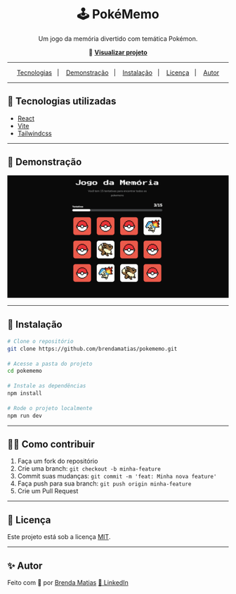 <h1 align="center">🕹️ PokéMemo</h1>
<p align="center">Um jogo da memória divertido com temática Pokémon.</p>

<p align="center">
  🔗 <a href="https://pokememo.codaki.com.br/" target="_blank"><strong>Visualizar projeto</strong></a>
</p>

---

<p align="center">
  <a href="#-tecnologias-utilizadas">Tecnologias</a>&nbsp;&nbsp;&nbsp;|&nbsp;&nbsp;&nbsp;
  <a href="#-demonstração">Demonstração</a>&nbsp;&nbsp;&nbsp;|&nbsp;&nbsp;&nbsp;
  <a href="#-instalação">Instalação</a>&nbsp;&nbsp;&nbsp;|&nbsp;&nbsp;&nbsp;
  <a href="#-licença">Licença</a>&nbsp;&nbsp;&nbsp;|&nbsp;&nbsp;&nbsp;
  <a href="#-autor">Autor</a>
</p>

---

## 🚀 Tecnologias utilizadas

- [React](https://react.dev)
- [Vite](https://vite.dev)
- [Tailwindcss](https://tailwindcss.com/)

---

## 📸 Demonstração

![Prévia do projeto](./.github/preview.png)

---

## 🧰 Instalação

```bash
# Clone o repositório
git clone https://github.com/brendamatias/pokememo.git

# Acesse a pasta do projeto
cd pokememo

# Instale as dependências
npm install

# Rode o projeto localmente
npm run dev
```

---

## 🙋‍♀️ Como contribuir

1. Faça um fork do repositório
2. Crie uma branch: `git checkout -b minha-feature`
3. Commit suas mudanças: `git commit -m 'feat: Minha nova feature'`
4. Faça push para sua branch: `git push origin minha-feature`
5. Crie um Pull Request

---

## 📄 Licença

Este projeto está sob a licença [MIT](./LICENSE).

---

## ✨ Autor

Feito com 💜 por [Brenda Matias](https://github.com/brendamatias)
[🔗 LinkedIn](https://www.linkedin.com/in/brendamatias/)
